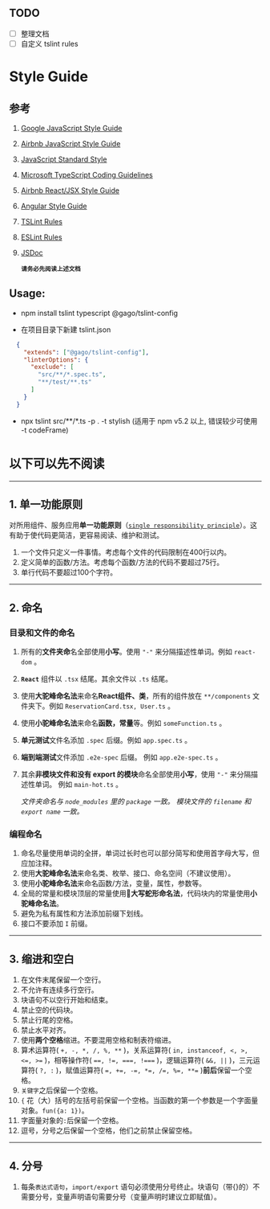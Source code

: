 
## TODO
* [ ] 整理文档
* [ ] 自定义 tslint rules

# Style Guide

## 参考

1. [Google JavaScript Style Guide](https://google.github.io/styleguide/jsguide.html)
2. [Airbnb JavaScript Style Guide](https://github.com/airbnb/javascript)
3. [JavaScript Standard Style](https://standardjs.com/index.html)
4. [Microsoft TypeScript Coding Guidelines](https://github.com/Microsoft/TypeScript/wiki/Coding-guidelines)
5. [Airbnb React/JSX Style Guide](https://github.com/airbnb/javascript/tree/master/react)
6. [Angular Style Guide](https://angular.io/docs/ts/latest/guide/style-guide.html)
7. [TSLint Rules](https://palantir.github.io/tslint/rules/)
8. [ESLint Rules](http://eslint.org/docs/rules/)
9. [JSDoc](http://usejsdoc.org/)

    **`请务必先阅读上述文档`**

## Usage:

  - npm install tslint typescript @gago/tslint-config

  - 在项目目录下新建 tslint.json
  ```json
    {
      "extends": ["@gago/tslint-config"],
      "linterOptions": {
        "exclude": [
          "src/**/*.spec.ts",
          "**/test/**.ts"
        ]
      }
    }
  ```

  - npx tslint src/**/*.ts -p . -t stylish (适用于 npm v5.2 以上, 错误较少可使用 -t codeFrame)

# **`以下可以先不阅读`**

---

## 1. 单一功能原则

对所用组件、服务应用**单一功能原则**（[`single responsibility principle`](https://zh.wikipedia.org/wiki/%E5%8D%95%E4%B8%80%E5%8A%9F%E8%83%BD%E5%8E%9F%E5%88%99)）。这有助于使代码更简洁，更容易阅读、维护和测试。

1. 一个文件只定义一件事情。考虑每个文件的代码限制在400行以内。
2. 定义简单的函数/方法。考虑每个函数/方法的代码不要超过75行。
3. 单行代码不要超过100个字符。

---

## 2. 命名

### 目录和文件的命名

1. 所有的**文件夹命**名全部使用**小写**。使用 `"-"` 来分隔描述性单词。例如 `react-dom` 。
2. **`React`** 组件以 `.tsx` 结尾。其余文件以 `.ts` 结尾。
3. 使用**大驼峰命名法**来命名**React组件、类**，所有的组件放在 `**/components` 文件夹下。例如 `ReservationCard.tsx, User.ts` 。
4. 使用**小驼峰命名法**来命名**函数，常量**等。例如 `someFunction.ts` 。
5. **单元测试**文件名添加 `.spec` 后缀。例如 `app.spec.ts` 。
6. **端到端测试**文件添加 `.e2e-spec` 后缀。 例如 `app.e2e-spec.ts` 。
7. 其余**非模块文件和没有 export 的模块**命名全部使用**小写**，使用 `"-"` 来分隔描述性单词。 例如 `main-hot.ts` 。

    *文件夹命名与 `node_modules` 里的 `package` 一致。 模块文件的 `filename` 和 `export name` 一致。*

### 编程命名

1. 命名尽量使用单词的全拼，单词过长时也可以部分简写和使用首字母大写，但应加注释。
2. 使用**大驼峰命名法**来命名类、枚举、接口、命名空间（不建议使用）。
3. 使用**小驼峰命名法**来命名函数/方法，变量，属性，参数等。
4. 全局的常量和模块顶层的常量使用**大写蛇形命名法**，代码块内的常量使用**小驼峰命名法**。
5. 避免为私有属性和方法添加前缀下划线。
6. 接口不要添加 `I` 前缀。

---

## 3. 缩进和空白

1. 在文件末尾保留一个空行。
2. 不允许有连续多行空行。
3. 块语句不以空行开始和结束。
4. 禁止空的代码块。
5. 禁止行尾的空格。
6. 禁止水平对齐。
6. 使用**两个空格**缩进。不要混用空格和制表符缩进。
7. 算术运算符( `+, -, *, /, %, **` )，关系运算符( `in, instanceof, <, >, <=, >=` )，相等操作符( `==, !=, ===, !===` )，逻辑运算符( `&&, ||` )，三元运算符( `?, :` )，赋值运算符( `=, +=, -=, *=, /=, %=, **=` )**前后**保留一个空格。
8. `关键字`之后保留一个空格。
9. `{` 花（大）括号的左括号前保留一个空格。当函数的第一个参数是一个字面量对象。`fun({a: 1})`。
10. 字面量对象的`:`后保留一个空格。
11. 逗号，分号之后保留一个空格，他们之前禁止保留空格。

---

## 4. 分号

1. 每条`表达式语句`，`import/export` 语句必须使用分号终止。块语句（带{}的）不需要分号，变量声明语句需要分号（变量声明时建议立即赋值）。
